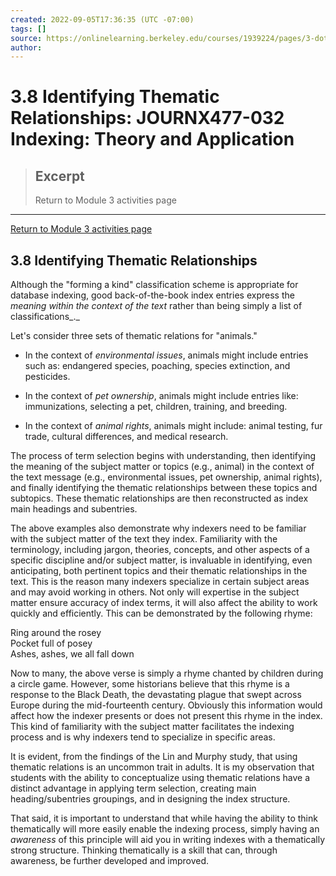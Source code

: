 ```yaml
---
created: 2022-09-05T17:36:35 (UTC -07:00)
tags: []
source: https://onlinelearning.berkeley.edu/courses/1939224/pages/3-dot-8-identifying-thematic-relationships
author: 
---
```


# 3.8 Identifying Thematic Relationships: JOURNX477-032 Indexing: Theory and Application

> ## Excerpt
> Return to Module 3 activities page

---
[Return to Module 3 activities page](https://onlinelearning.berkeley.edu/courses/1939224/pages/module-3 "Module 3")

## 3.8 Identifying Thematic Relationships

Although the "forming a kind" classification scheme is appropriate for database indexing, good back-of-the-book index entries express the _meaning within the context of the text_ rather than being simply a list of classifications_._

Let's consider three sets of thematic relations for "animals."

-   In the context of _environmental issues_, animals might include entries such as: endangered species, poaching, species extinction, and pesticides.

-   In the context of _pet ownership_, animals might include entries like: immunizations, selecting a pet, children, training, and breeding.

-   In the context of _animal rights_, animals might include: animal testing, fur trade, cultural differences, and medical research.

The process of term selection begins with understanding, then identifying the meaning of the subject matter or topics (e.g., animal) in the context of the text message (e.g., environmental issues, pet ownership, animal rights), and finally identifying the thematic relationships between these topics and subtopics. These thematic relationships are then reconstructed as index main headings and subentries.

The above examples also demonstrate why indexers need to be familiar with the subject matter of the text they index. Familiarity with the terminology, including jargon, theories, concepts, and other aspects of a specific discipline and/or subject matter, is invaluable in identifying, even anticipating, both pertinent topics and their thematic relationships in the text. This is the reason many indexers specialize in certain subject areas and may avoid working in others. Not only will expertise in the subject matter ensure accuracy of index terms, it will also affect the ability to work quickly and efficiently. This can be demonstrated by the following rhyme:

Ring around the rosey  
Pocket full of posey  
Ashes, ashes, we all fall down

Now to many, the above verse is simply a rhyme chanted by children during a circle game. However, some historians believe that this rhyme is a response to the Black Death, the devastating plague that swept across Europe during the mid-fourteenth century. Obviously this information would affect how the indexer presents or does not present this rhyme in the index. This kind of familiarity with the subject matter facilitates the indexing process and is why indexers tend to specialize in specific areas.

It is evident, from the findings of the Lin and Murphy study, that using thematic relations is an uncommon trait in adults. It is my observation that students with the ability to conceptualize using thematic relations have a distinct advantage in applying term selection, creating main heading/subentries groupings, and in designing the index structure.

That said, it is important to understand that while having the ability to think thematically will more easily enable the indexing process, simply having an _awareness_ of this principle will aid you in writing indexes with a thematically strong structure. Thinking thematically is a skill that can, through awareness, be further developed and improved.
